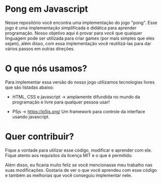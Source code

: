 # Pong em Javascript

Nesse repositório você encontra uma implementação do jogo "pong". Esse jogo é uma implementação simplificada e didática para aprender programação. Nosso objetivo aqui é provar para você que qualquer linguagem pode ser utilizada para criar games (por mais simples que eles sejam), além disso, com essa implementação você reutilizá-las para dar vários passos em outras direções.

# O que nós usamos?

Para implementar essa versão do nosso jogo utilizamos tecnologias livres que são listadas abaixo:

- HTML, CSS e javascript → amplamente difundida no mundo da programação e livre para qualquer pessoa usar!

- P5js → https://p5js.org/
Um framework para controle da interface usando javascript.

# Quer contribuir?

Fique a vontade para utilizar esse código, modificar e aprender com ele. Fique atento aos requisitos da licença MIT e o que é permitido. 

Além disso, eu ficaria muito feliz se você mencionasse meu trabalho nas suas modificações. Gostaria de ver o que você aprendeu com esse código e também as melhorias que você conseguiu implementar nele.
